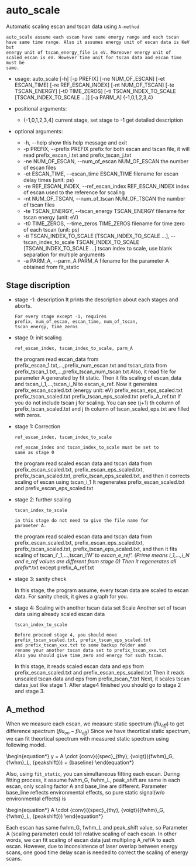 # auto_scale

Automatic scaling escan and tscan data using ``A-method``

```{note} 
auto_scale assume each escan have same energy range and each tscan
have same time range. Also it assumes energy unit of escan data is KeV but
energy unit of tscan_energy_file is eV. Moreover energy unit of
scaled_escan is eV. However time unit for tscan data and escan time must be
same.
```

* usage: auto_scale    [-h] [-p PREFIX] [-ne NUM_OF_ESCAN] [-et ESCAN_TIME]
                       [-re REF_ESCAN_INDEX] [-nt NUM_OF_TSCAN]
                       [-te TSCAN_ENERGY] [-t0 TIME_ZEROS]
                       [-ti TSCAN_INDEX_TO_SCALE [TSCAN_INDEX_TO_SCALE ...]]
                       [-a PARM_A]
                       {-1,0,1,2,3,4}

* positional arguments:
  * {-1,0,1,2,3,4}        current stage, set stage to -1 get detailed
                         description

* optional arguments:
  * -h, --help            show this help message and exit
  * -p PREFIX, --prefix PREFIX
                        prefix for both escan and tscan file, it will read
                        prefix_escan_i.txt and prefix_tscan_j.txt
  * -ne NUM_OF_ESCAN, --num_of_escan NUM_OF_ESCAN
                         the number of escan files
  * -et ESCAN_TIME, --escan_time ESCAN_TIME
                         filename for escan delay times (unit: ps)
  * -re REF_ESCAN_INDEX, --ref_escan_index REF_ESCAN_INDEX
                         index of escan used to the reference for scaling
  * -nt NUM_OF_TSCAN, --num_of_tscan NUM_OF_TSCAN
                         the number of tscan files
  * -te TSCAN_ENERGY, --tscan_energy TSCAN_ENERGY
                         filename for tscan energy (unit: eV)
  * -t0 TIME_ZEROS, --time_zeros TIME_ZEROS
                         filename for time zero of each tscan (unit: ps)
  * -ti TSCAN_INDEX_TO_SCALE [TSCAN_INDEX_TO_SCALE ...], --tscan_index_to_scale TSCAN_INDEX_TO_SCALE [TSCAN_INDEX_TO_SCALE ...]
                         tscan index to scale, use blank separation for
                         multiple arguments
  * -a PARM_A, --parm_A PARM_A
                         filename for the parameter A obtained from fit_static


## Stage discription

* stage -1: description
  It prints the description about each stages and aborts.
  
  ```{note} 
  For every stage except -1, requires 
  prefix, num_of_escan, escan_time, num_of_tscan,
  tscan_energy, time_zeros
  ```

* stage 0: init scaling

    ```{admonition} Additionally requires
    ref_escan_index, tscan_index_to_scale, parm_A
	```
	
    the program read escan_data from
    prefix_escan_1.txt,...,prefix_num_escan.txt
    and tscan_data from
    prefix_tscan_1.txt,...,prefix_tscan_num_tscan.txt
    Also, it read file for parameter A generated by
    fit static.
    Then it fits scaling of escan_data and 
    tscan_i_1,...,tscan_i_N to escan_e_ref.
    Now it generates 
    prefix_escan_scaled.txt (energy unit: eV)
    prefix_escan_eps_scaled.txt
    prefix_tscan_scaled.txt 
    prefix_tscan_eps_scaled.txt
    prefix_A_ref.txt
    If you do not include tscan j for scaling.
    You can see (j+1) th column of prefix_tscan_scaled.txt and
    j th column of tscan_scaled_eps.txt are filled with zeros.
    

* stage 1: Correction

    ```{admonition} Additionally requires
    ref_escan_index, tscan_index_to_scale
	```

    ```{note} 
    ref_escan_index and tscan_index_to_scale must be set to
    same as stage 0
	```
    
    the program read scaled escan data and tscan data from
    prefix_escan_scaled.txt, prefix_escan_eps_scaled.txt,
    prefix_tscan_scaled.txt, prefix_tscan_eps_scaled.txt,
    and then it corrects scaling of escan using tscan_i_1
    It regenerates prefix_escan_scaled.txt and 
    prefix_escan_eps_scaled.txt
    

* stage 2: further scaling

    ```{admonition} Additionally requires
    tscan_index_to_scale
	```
	
	```{note}
	in this stage do not need to give the file name for 
    parameter A.
	```
	
    the program read scaled escan data and tscan data from
    prefix_escan_scaled.txt, prefix_escan_eps_scaled.txt,
    prefix_tscan_scaled.txt, prefix_tscan_eps_scaled.txt,
    and then it fits scaling of tscan_i'_1,...,tscan_i'_N'
    to escan_e_ref'. 
    (Prime means i_1,...,i_N and e_ref values are different
     from stage 0)
    Then it regenerates all prefix_*.txt except prefix_A_ref.txt
    
 
    
* stage 3: sanity check

    In this stage, the program assume, every tscan data are
    scaled to escan data. For sanity check, it gives
    a graph for you.
    

* stage 4: Scaling with another tscan data set
    Scale Another set of tscan data using already scaled 
    escan data

    ```{admonition} Additionally requires
    tscan_index_to_scale
	```
    
    ```{Note}
	Before proceed stage 4, you should move 
    prefix_tscan_scaled.txt, prefix_tscan_eps_scaled.txt
    and prefix_tscan_xxx.txt to some backup folder and
    rename your another tscan data set to prefix_tscan_xxx.txt
    Also you should give time_zero and energy for such tscan.
	```

    In this stage, it reads scaled escan data and eps from
    prefix_escan_scaled.txt and prefix_escan_eps_scaled.txt
    Then it reads unscaled tscan data and eps from
    prefix_tscan_*.txt
    Next, it scales tscan datas just like stage 1.
    After stage4 finished you should go to stage 2 and stage 3.
	
## A_method
    
When we measure each escan, we measure static spectrum (${flu}_{off}$) to
get difference spectrum (${flu}_{on} - {flu}_{off}$)
Since we have theortical static spectrum, we can fit theortical
spectrum with measured static spectrum using following model.

\begin{equation*} 
	y = A \cdot {conv}({spec}_{thy}, {voigt}({fwhm}_G, {fwhm}_L, {peakshift})) + {baseline}
\end{equation*}

Also, using ``fit_static``, you can simultaneous fitting each
escan. During fitting process, it assume fwhm_G, fwhm_L, peak_shift
are same in each escan, only scaling factor A and base_line are
different. Parameter base_line reflects environmental effects,
so pure static signal(w/o environmental effects) is
	
\begin{equation*}
A \cdot {conv}({spec}_{thy}, {voigt}({fwhm}_G, {fwhm}_L, {peakshift}))
\end{equation*}
	
Each escan has same fwhm_G, fwhm_L and peak_shift value, so
Parameter A (scaling parameter) could tell relative scaling of each escan.
In other words, we can fit scaling of escan data just multipling
A_ref/A to each escan.
However, due to inconsistence of laser overlap between energy scans, one good time delay scan is needed to correct the scaling of energy scans.
